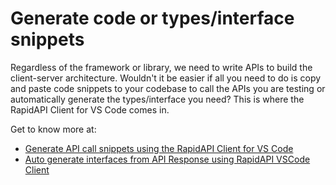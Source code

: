 # Generate code or types/interface snippets

Regardless of the framework or library, we need to write APIs to build the client-server architecture. Wouldn't it be easier if all you need to do is copy and paste code snippets to your codebase to call the APIs you are testing or automatically generate the types/interface you need? This is where the RapidAPI Client for VS Code comes in.

Get to know more at: 
- [Generate API call snippets using the RapidAPI Client for VS Code](https://rapidapi.com/guides/generate-api-call-snippets-using-rapidapi-vscode-extension)
- [Auto generate interfaces from API Response using RapidAPI VSCode Client](https://rapidapi.com/guides/auto-generate-interfaces-from-api-response-using-rapidapi-vscode-client)
